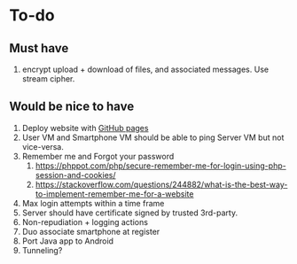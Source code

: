 # To-do

## Must have

1. encrypt upload + download of files, and associated messages. Use stream cipher.

## Would be nice to have

1. Deploy website with [GitHub pages](https://pages.github.com/)
2. User VM and Smartphone VM should be able to ping Server VM but not vice-versa.
3. Remember me and Forgot your password
   1. https://phppot.com/php/secure-remember-me-for-login-using-php-session-and-cookies/
   2. https://stackoverflow.com/questions/244882/what-is-the-best-way-to-implement-remember-me-for-a-website
4. Max login attempts within a time frame
5. Server should have certificate signed by trusted 3rd-party.
6. Non-repudiation + logging actions
7. Duo associate smartphone at register
8. Port Java app to Android
9. Tunneling?
